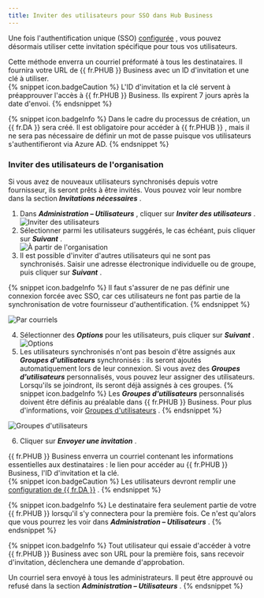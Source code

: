 ```yaml
---
title: Inviter des utilisateurs pour SSO dans Hub Business
---
```

Une fois l'authentification unique (SSO) [configurée](HUB_Connect_AzureAD_Office365_Authentification) , vous pouvez désormais utiliser cette invitation spécifique pour tous vos utilisateurs.  

Cette méthode enverra un courriel préformaté à tous les destinataires. Il fournira votre URL de {{ fr.PHUB }} Business avec un ID d'invitation et une clé à utiliser.  
{% snippet icon.badgeCaution %} 
L'ID d'invitation et la clé servent à préapprouver l'accès à {{ fr.PHUB }} Business. Ils expirent 7 jours après la date d'envoi. 
{% endsnippet %}
 
{% snippet icon.badgeInfo %} 
Dans le cadre du processus de création, un {{ fr.DA }} sera créé. Il est obligatoire pour accéder à {{ fr.PHUB }} , mais il ne sera pas nécessaire de définir un mot de passe puisque vos utilisateurs s'authentifieront via Azure AD. 
{% endsnippet %}
 
### Inviter des utilisateurs de l'organisation 

Si vous avez de nouveaux utilisateurs synchronisés depuis votre fournisseur, ils seront prêts à être invités. Vous pouvez voir leur nombre dans la section ***Invitations nécessaires*** .  

1. Dans ***Administration – Utilisateurs*** , cliquer sur ***Inviter des utilisateurs*** .  
![Inviter des utilisateurs](/img/fr/hub/Hub4164.png) 
1. Sélectionner parmi les utilisateurs suggérés, le cas échéant, puis cliquer sur ***Suivant*** .  
![À partir de l'organisation](/img/fr/hub/Hub2058.png) 
1. Il est possible d'inviter d'autres utilisateurs qui ne sont pas synchronisés. Saisir une adresse électronique individuelle ou de groupe, puis cliquer sur ***Suivant*** .  

{% snippet icon.badgeInfo %} 
Il faut s'assurer de ne pas définir une connexion forcée avec SSO, car ces utilisateurs ne font pas partie de la synchronisation de votre fournisseur d'authentification. 
{% endsnippet %}
 
![Par courriels](/img/fr/hub/Hub2059.png) 

4. Sélectionner des ***Options*** pour les utilisateurs, puis cliquer sur ***Suivant*** .  
![Options](/img/fr/hub/Hub2060.png) 
1. Les utilisateurs synchronisés n'ont pas besoin d'être assignés aux ***Groupes d'utilisateurs*** synchronisés : ils seront ajoutés automatiquement lors de leur connexion. Si vous avez des ***Groupes d'utilisateurs*** personnalisés, vous pouvez leur assigner des utilisateurs. Lorsqu'ils se joindront, ils seront déjà assignés à ces groupes. 
{% snippet icon.badgeInfo %} 
Les ***Groupes d'utilisateurs*** personnalisés doivent être définis au préalable dans {{ fr.PHUB }} Business. Pour plus d'informations, voir [Groupes d'utilisateurs](/fr/hub/web-interface/hub-overview/administration/management/user-groups/) . 
{% endsnippet %}
 
![Groupes d'utilisateurs](/img/fr/hub/Hub2061.png) 

6. Cliquer sur ***Envoyer une invitation*** .  

{{ fr.PHUB }} Business enverra un courriel contenant les informations essentielles aux destinataires : le lien pour accéder au {{ fr.PHUB }} Business, l'ID d'invitation et la clé.  
{% snippet icon.badgeCaution %} 
Les utilisateurs devront remplir une [configuration de {{ fr.DA }}](/fr/hub/getting-started/get-started-sso-hub-business/invite-users-SSO-hub-business/end-user-experience/) . 
{% endsnippet %}
 
{% snippet icon.badgeInfo %} 
Le destinataire fera seulement partie de votre {{ fr.PHUB }} lorsqu'il s'y connectera pour la première fois. Ce n'est qu'alors que vous pourrez les voir dans ***Administration – Utilisateurs*** . 
{% endsnippet %}
 
{% snippet icon.badgeInfo %} 
Tout utilisateur qui essaie d'accéder à votre {{ fr.PHUB }} Business avec son URL pour la première fois, sans recevoir d'invitation, déclenchera une demande d'approbation.  

Un courriel sera envoyé à tous les administrateurs. Il peut être approuvé ou refusé dans la section ***Administration – Utilisateurs*** . 
{% endsnippet %}
 


